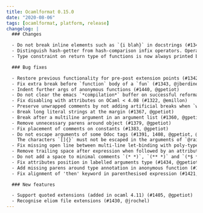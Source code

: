 ```yaml
---
title: Ocamlformat 0.15.0
date: "2020-08-06"
tags: [ocamlformat, platform, release]
changelog: |
  ### Changes

  - Do not break inline elements such as `{i blah}` in docstrings (#1346, @jberdine)
  - Distinguish hash-getter from hash-comparison infix operators. Operators of the form `#**#` or `#**.` where `**` can be 0 or more operator chars are considered getter operators and are not surrounded by spaces, as opposed to regular infix operators (#1376, @gpetiot)
  - Type constraint on return type of functions is now always printed before the function body (#1381, #1397, @gpetiot)

  ### Bug fixes

  - Restore previous functionality for pre-post extension points (#1342, @jberdine)
  - Fix extra break before `function` body of a `fun` (#1343, @jberdine)
  - Indent further args of anonymous functions (#1440, @gpetiot)
  - Do not clear the emacs `*compilation*` buffer on successful reformat (#1350, @jberdine)
  - Fix disabling with attributes on OCaml < 4.08 (#1322, @emillon)
  - Preserve unwrapped comments by not adding artificial breaks when `wrap-comments=false` and `ocp-indent-compat=true` are set to avoid interfering with ocp-indent indentation. (#1352, @gpetiot)
  - Break long literal strings at the margin (#1367, @gpetiot)
  - Break after a multiline argument in an argument list (#1360, @gpetiot)
  - Remove unnecessary parens around object (#1379, @gpetiot)
  - Fix placement of comments on constants (#1383, @gpetiot)
  - Do not escape arguments of some Odoc tags (#1391, 1408, @gpetiot, @Julow).
    The characters `[]{}` must not be escaped in the arguments of `@raise`, `@author`, `@version` and others.
  - Fix missing open line between multi-line let-binding with poly-typexpr (#1372, @jberdine)
  - Remove trailing space after expression when followed by an attribute and break before attributes attached to multi-line phrases (#1382, @gpetiot)
  - Do not add a space to minimal comments `(* *)`, `(** *)` and `(*$ *)` (#1407, @gpetiot)
  - Fix attributes position in labelled arguments type (#1434, @gpetiot)
  - Add missing parens around type annotation in anonymous function (#1433, @gpetiot)
  - Fix alignment of 'then' keyword in parenthesised expression (#1421, @gpetiot)

  ### New features

  - Support quoted extensions (added in ocaml 4.11) (#1405, @gpetiot)
  - Recognise eliom file extensions (#1430, @jrochel)
---
```


